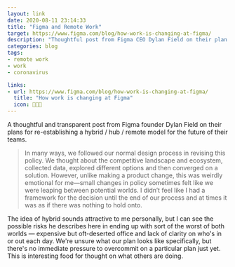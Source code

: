 ```yaml
---
layout: link
date: 2020-08-11 23:14:33
title: "Figma and Remote Work"
target: https://www.figma.com/blog/how-work-is-changing-at-figma/
description: "Thoughtful post from Figma CEO Dylan Field on their plan for going 'back to normal.'"
categories: blog
tags:
- remote work
- work
- coronavirus

links:
- url: https://www.figma.com/blog/how-work-is-changing-at-figma/
  title: "How work is changing at Figma"
  icon: 👩🏽‍💻
---
```


A thoughtful and transparent post from Figma founder Dylan Field on their plans for re-establishing a hybrid / hub / remote model for the future of their teams.

> In many ways, we followed our normal design process in revising this policy. We thought about the competitive landscape and ecosystem, collected data, explored different options and then converged on a solution. However, unlike making a product change, this was weirdly emotional for me—small changes in policy sometimes felt like we were leaping between potential worlds. I didn’t feel like I had a framework for the decision until the end of our process and at times it was as if there was nothing to hold onto.

The idea of hybrid sounds attractive to me personally, but I can see the possible risks he describes here in ending up with sort of the worst of both worlds — expensive but oft-deserted office and lack of clarity on who's in or out each day. We're unsure what our plan looks like specifically, but there's no immediate pressure to overcommit on a particular plan just yet. This is interesting food for thought on what others are doing.
